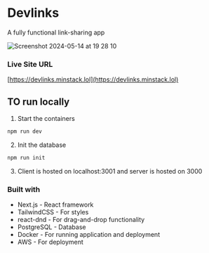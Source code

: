 # Devlinks

A fully functional link-sharing app

![Screenshot 2024-05-14 at 19 28 10](https://github.com/mhsiungw/devlinks/assets/81913228/378d0dbd-f433-4fd2-ab07-3d6d37ddcee3)

### Live Site URL

[https://devlinks.minstack.lol](https://devlinks.minstack.lol)

## TO run locally

1. Start the containers

```bash
npm run dev
```

2. Init the database

```bash
npm run init
```

3. Client is hosted on localhost:3001 and server is hosted on 3000

### Built with

- Next.js - React framework
- TailwindCSS - For styles
- react-dnd - For drag-and-drop functionality
- PostgreSQL - Database
- Docker - For running application and deployment
- AWS - For deployment
